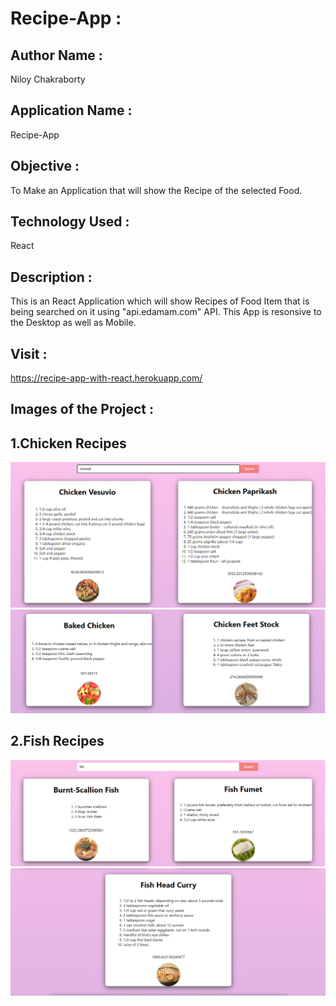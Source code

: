 # Recipe-App : 

## Author Name : 
   Niloy Chakraborty

## Application Name : 
   Recipe-App

## Objective : 
  To Make an Application that will show the Recipe of the selected Food.


## Technology Used :      
   React
       
## Description :
  This is an React Application which will show Recipes of Food Item that is  being searched on it 
  using "api.edamam.com" API. This App is resonsive to the Desktop as well as Mobile.
 
## Visit : 
   https://recipe-app-with-react.herokuapp.com/ 

## Images of the Project :

## 1.Chicken Recipes
![](https://github.com/niloy2019/recipe-app/blob/master/Sample%20Imges%20of%20the%20Project/ChickenRecipe1.PNG)
![](https://github.com/niloy2019/recipe-app/blob/master/Sample%20Imges%20of%20the%20Project/ChickenRecipe2.PNG)

## 2.Fish Recipes
![](https://github.com/niloy2019/recipe-app/blob/master/Sample%20Imges%20of%20the%20Project/FishRecipe1.PNG)
![](https://github.com/niloy2019/recipe-app/blob/master/Sample%20Imges%20of%20the%20Project/FishRecipe2.PNG)
